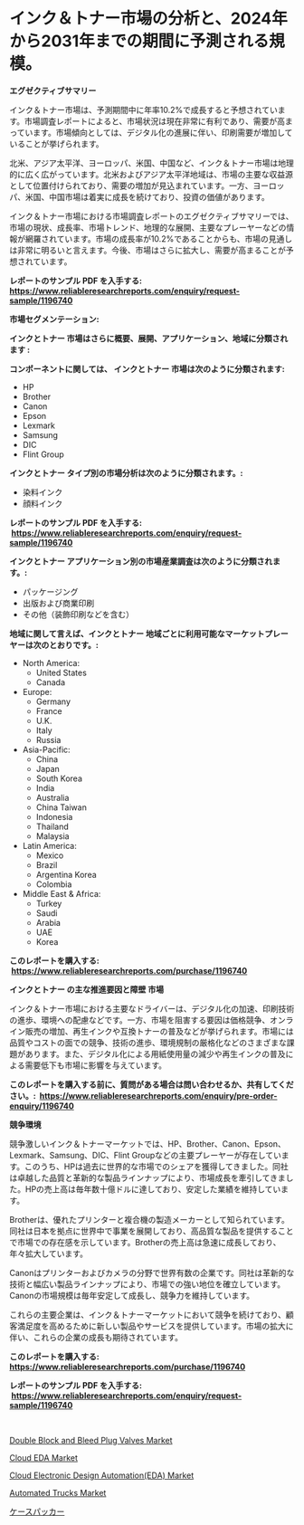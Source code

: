 <p><h1>インク＆トナー市場の分析と、2024年から2031年までの期間に予測される規模。</h1></p><p><strong>エグゼクティブサマリー</strong></p>
<p><p>インク＆トナー市場は、予測期間中に年率10.2%で成長すると予想されています。市場調査レポートによると、市場状況は現在非常に有利であり、需要が高まっています。市場傾向としては、デジタル化の進展に伴い、印刷需要が増加していることが挙げられます。</p><p>北米、アジア太平洋、ヨーロッパ、米国、中国など、インク＆トナー市場は地理的に広く広がっています。北米およびアジア太平洋地域は、市場の主要な収益源として位置付けられており、需要の増加が見込まれています。一方、ヨーロッパ、米国、中国市場は着実に成長を続けており、投資の価値があります。</p><p>インク＆トナー市場における市場調査レポートのエグゼクティブサマリーでは、市場の現状、成長率、市場トレンド、地理的な展開、主要なプレーヤーなどの情報が網羅されています。市場の成長率が10.2%であることからも、市場の見通しは非常に明るいと言えます。今後、市場はさらに拡大し、需要が高まることが予想されています。</p></p>
<p><strong>レポートのサンプル PDF を入手する: <a href="https://www.reliableresearchreports.com/enquiry/request-sample/1196740">https://www.reliableresearchreports.com/enquiry/request-sample/1196740</a></strong></p>
<p><strong>市場セグメンテーション:</strong></p>
<p><strong> インクとトナー 市場はさらに概要、展開、アプリケーション、地域に分類されます :</strong></p>
<p><strong>コンポーネントに関しては、 インクとトナー 市場は次のように分類されます: &nbsp;</strong></p>
<p><ul><li>HP</li><li>Brother</li><li>Canon</li><li>Epson</li><li>Lexmark</li><li>Samsung</li><li>DIC</li><li>Flint Group</li></ul></p>
<p><strong> インクとトナー タイプ別の市場分析は次のように分類されます。:</strong></p>
<p><ul><li>染料インク</li><li>顔料インク</li></ul></p>
<p><strong>レポートのサンプル PDF を入手する: &nbsp;<a href="https://www.reliableresearchreports.com/enquiry/request-sample/1196740">https://www.reliableresearchreports.com/enquiry/request-sample/1196740</a></strong></p>
<p><strong> インクとトナー アプリケーション別の市場産業調査は次のように分類されます。:</strong></p>
<p><ul><li>パッケージング</li><li>出版および商業印刷</li><li>その他（装飾印刷などを含む）</li></ul></p>
<p><strong>地域に関して言えば、インクとトナー 地域ごとに利用可能なマーケットプレーヤーは次のとおりです。:</strong></p>
<p><ul>
    <li>
        North America:
        <ul>
            <li>United States</li>
            <li>Canada</li>
        </ul>
    </li>
    <li>
        Europe:
        <ul>
            <li>Germany</li>
            <li>France</li>
            <li>U.K.</li>
            <li>Italy</li>
            <li>Russia</li>
        </ul>
    </li>
    <li>
        Asia-Pacific:
        <ul>
            <li>China</li>
            <li>Japan</li>
            <li>South Korea</li>
            <li>India</li>
            <li>Australia</li>
            <li>China Taiwan</li>
            <li>Indonesia</li>
            <li>Thailand</li>
            <li>Malaysia</li>
        </ul>
    </li>
    <li>
        Latin America:
        <ul>
            <li>Mexico</li>
            <li>Brazil</li>
            <li>Argentina Korea</li>
            <li>Colombia</li>
        </ul>
    </li>
    <li>
        Middle East & Africa:
        <ul>
            <li>Turkey</li>
            <li>Saudi</li>
            <li>Arabia</li>
            <li>UAE</li>
            <li>Korea</li>
        </ul>
    </li>
    </ul></p>
<p><strong>このレポートを購入する: &nbsp;<a href="https://www.reliableresearchreports.com/purchase/1196740">https://www.reliableresearchreports.com/purchase/1196740</a></strong></p>
<p><strong>インクとトナー の主な推進要因と障壁 市場</strong></p>
<p><p>インク＆トナー市場における主要なドライバーは、デジタル化の加速、印刷技術の進歩、環境への配慮などです。一方、市場を阻害する要因は価格競争、オンライン販売の増加、再生インクや互換トナーの普及などが挙げられます。市場には品質やコストの面での競争、技術の進歩、環境規制の厳格化などのさまざまな課題があります。また、デジタル化による用紙使用量の減少や再生インクの普及による需要低下も市場に影響を与えています。</p></p>
<p><strong>このレポートを購入する前に、質問がある場合は問い合わせるか、共有してください。:&nbsp; <a href="https://www.reliableresearchreports.com/enquiry/pre-order-enquiry/1196740">https://www.reliableresearchreports.com/enquiry/pre-order-enquiry/1196740</a></strong></p>
<p><strong>競争環境</strong></p>
<p><p>競争激しいインク＆トナーマーケットでは、HP、Brother、Canon、Epson、Lexmark、Samsung、DIC、Flint Groupなどの主要プレーヤーが存在しています。このうち、HPは過去に世界的な市場でのシェアを獲得してきました。同社は卓越した品質と革新的な製品ラインナップにより、市場成長を牽引してきました。HPの売上高は毎年数十億ドルに達しており、安定した業績を維持しています。</p><p>Brotherは、優れたプリンターと複合機の製造メーカーとして知られています。同社は日本を拠点に世界中で事業を展開しており、高品質な製品を提供することで市場での存在感を示しています。Brotherの売上高は急速に成長しており、年々拡大しています。</p><p>Canonはプリンターおよびカメラの分野で世界有数の企業です。同社は革新的な技術と幅広い製品ラインナップにより、市場での強い地位を確立しています。Canonの市場規模は毎年安定して成長し、競争力を維持しています。</p><p>これらの主要企業は、インク＆トナーマーケットにおいて競争を続けており、顧客満足度を高めるために新しい製品やサービスを提供しています。市場の拡大に伴い、これらの企業の成長も期待されています。</p></p>
<p><strong>このレポートを購入する: &nbsp; <a href="https://www.reliableresearchreports.com/purchase/1196740">https://www.reliableresearchreports.com/purchase/1196740</a></strong></p>
<p><strong>レポートのサンプル PDF を入手する: &nbsp;<a href="https://www.reliableresearchreports.com/enquiry/request-sample/1196740">https://www.reliableresearchreports.com/enquiry/request-sample/1196740</a></strong><strong></strong></p>
<p>&nbsp;</p>
<p><p><a href="https://issuu.com/reportprime-2/docs/double-block-and-bleed-plug-valves-market-size-203">Double Block and Bleed Plug Valves Market</a></p><p><a href="https://bubble-tree-ea4.notion.site/Cloud-EDA-Market-Share-Market-New-Trends-Analysis-Report-By-Type-By-Application-By-End-use-By-R-e3b94a96bf0c4974867f0a12002a69a4">Cloud EDA Market</a></p><p><a href="https://thundering-castanet-c65.notion.site/Cloud-Electronic-Design-Automation-EDA-Market-Size-Share-Trends-Analysis-Report-By-Material-By--485c6fa6426b4c728ce98e374f5693e5">Cloud Electronic Design Automation(EDA) Market</a></p><p><a href="https://github.com/dringals/Market-Research-Report-List-3/blob/main/automated-trucks-market.md">Automated Trucks Market</a></p><p><a href="https://github.com/sghwr779811674/Market-Research-Report-List-1/blob/main/3720944188459.md">ケースパッカー</a></p></p>
